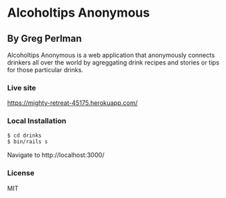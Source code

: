 # Alcoholtips Anonymous
## By Greg Perlman

Alcoholtips Anonymous is a web application that anonymously connects drinkers all over the world by agreggating drink recipes and stories or tips for those particular drinks.

### Live site
<https://mighty-retreat-45175.herokuapp.com/>

### Local Installation
```sh
$ cd drinks
$ bin/rails s
```
Navigate to http://localhost:3000/

### License

MIT